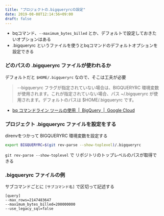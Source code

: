 ```yaml
---
title: "プロジェクトの.bigqueryrcの設定"
date: 2019-08-08T12:14:56+09:00
draft: false
---
```


- bqコマンド、`--maximum_bytes_billed` とか、デフォルトで設定しておきたいオプションはある
- .bigqueryrc というファイルを使うとbqコマンドのデフォルトオプションを設定できる

### どのパスの .bigqueryrc ファイルが使われるか

デフォルトだと `$HOME/.bigqueryrc` なので、そこは工夫が必要

> --bigqueryrc フラグが指定されていない場合は、BIGQUERYRC 環境変数が使用されます。これが指定されていない場合、パス ~/.bigqueryrc が使用されます。デフォルトのパスは $HOME/.bigqueryrc です。

- [bq コマンドライン ツールの使用  |  BigQuery  |  Google Cloud](https://cloud.google.com/bigquery/docs/bq-command-line-tool?hl=ja#setting_default_values_for_command-line_flags)


### プロジェクト .bigqueryrc ファイルを設定をする

direnvをつかって BIGQUERYRC 環境変数を設定する

```bash
export BIGQUERYRC=$(git rev-parse --show-toplevel)/.bigqueryrc
```

`git rev-parse --show-toplevel` で リポジトリのトップレベルのパスが取得できる


### .bigqueryrc ファイルの例

サブコマンドごとに `[サブコマンド名]` で区切って記述する

```
[query]
--max_rows=2147483647
--maximum_bytes_billed=200000000
--use_legacy_sql=false
```

